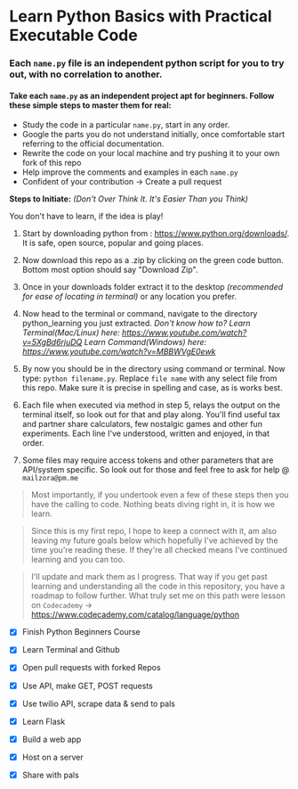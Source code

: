 # Learn Python Basics with Practical Executable Code

### Each `name.py` file is an independent python script for you to try out, with no correlation to another.
#### Take each `name.py` as an independent project apt for beginners. Follow these simple steps to master them for real:
- Study the code in a particular `name.py`, start in any order. 
- Google the parts you do not understand initially, once comfortable start referring to the official documentation. 
- Rewrite the code on your local machine and try pushing it to your own fork of this repo
- Help improve the comments and examples in each `name.py` 
- Confident of your contribution -> Create a pull request

**Steps to Initiate:** *(Don't Over Think It. It's Easier Than you Think)*

You don't have to learn, if the idea is play!

1. Start by downloading python from : https://www.python.org/downloads/. It is safe, open source, popular and going places.

2. Now download this repo as a .zip by clicking on the green code button. Bottom most option should say "Download Zip".

3. Once in your downloads folder extract it to the desktop *(recommended for ease of locating in terminal)* or any location you prefer. 

4. Now head to the terminal or command, navigate to the directory python_learning you just extracted. *Don't know how to? Learn Terminal(Mac/Linux) here: https://www.youtube.com/watch?v=5XgBd6rjuDQ Learn Command(Windows) here: https://www.youtube.com/watch?v=MBBWVgE0ewk*

5. By now you should be in the directory using command or terminal. Now type: `python filename.py`. Replace `file name` with any select file from this repo. Make sure it is precise in spelling and case, as is works best.

6. Each file when executed via method in step 5, relays the output on the terminal itself, so look out for that and play along. You'll find useful tax and partner share calculators, few nostalgic games and other fun experiments. Each line I've understood, written and enjoyed, in that order. 

7. Some files may require access tokens and other parameters that are API/system specific. So look out for those and feel free to ask for help @ `mailzora@pm.me`

> Most importantly, if you undertook even a few of these steps then you have the calling to code. Nothing beats diving right in, it is how we learn. 

> Since this is my first repo, I hope to keep a connect with it, am also leaving my future goals below which hopefully I've achieved by the time you're reading these. If they're all checked means I've continued learning and you can too. 

> I'll update and mark them as I progress. That way if you get past learning and understanding all the code in this repository, you have a roadmap to follow further. What truly set me on this path were lesson on `Codecademy` -> https://www.codecademy.com/catalog/language/python 

- [x] Finish Python Beginners Course
- [x] Learn Terminal and Github
- [x] Open pull requests with forked Repos
- [x] Use API, make GET, POST requests
- [x] Use twilio API, scrape data & send to pals
- [x] Learn Flask
- [x] Build a web app
- [x] Host on a server
- [x] Share with pals



